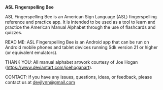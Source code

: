 **ASL Fingerspelling Bee**

ASL Fingerspelling Bee is an American Sign Language (ASL) fingerspelling reference and practice 
app. It is intended to be used as a tool to learn and practice the American Manual Alphabet through 
the use of flashcards and quizzes.

READ ME:
ASL Fingerspelling Bee is an Android app that can be run on Android mobile phones and tablet 
devices running Sdk version 21 or higher (or equivalent emulators). 

THANK YOU:
All manual alphabet artwork courtesy of Joe Hogan (https://www.deviantart.com/joehoganart).

CONTACT:
If you have any issues, questions, ideas, or feedback, please contact us at devjlynn@gmail.com

